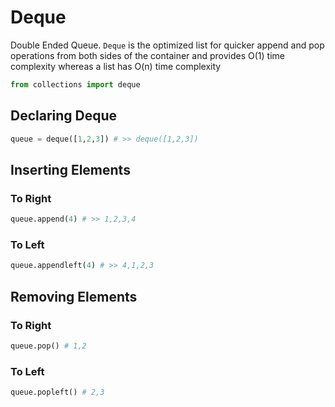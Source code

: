 # Deque

Double Ended Queue. `Deque` is the optimized list for quicker append and pop operations from both sides of the container and provides O(1) time complexity whereas a list has O(n) time complexity

```python
from collections import deque
```

## Declaring Deque

```python
queue = deque([1,2,3]) # >> deque([1,2,3])
```

## Inserting Elements

### To Right

```python
queue.append(4) # >> 1,2,3,4
```

### To Left

```python
queue.appendleft(4) # >> 4,1,2,3
```

## Removing Elements

### To Right

```python
queue.pop() # 1,2
```

### To Left

```python
queue.popleft() # 2,3
```

